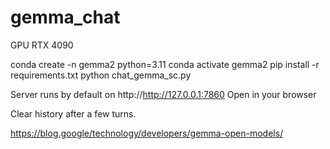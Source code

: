 # gemma_chat

GPU RTX 4090

conda create -n gemma2 python=3.11
conda activate gemma2
pip install -r requirements.txt
python chat_gemma_sc.py

Server runs by default on http://http://127.0.0.1:7860 Open in your browser

Clear history after a few turns. 

https://blog.google/technology/developers/gemma-open-models/